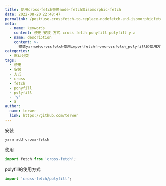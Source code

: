```yaml
---
title: 使用cross-fetch替换node-fetch和isomorphic-fetch
date: 2022-08-20 22:48:47
permalink: /post/use-crossfetch-to-replace-nodefetch-and-isomorphicfetch-wbuqq.html
meta:
  - name: keywords
    content: 使用 安装 方式 cross fetch ponyfill polyfill y a
  - name: description
    content: >-
      安装yarnaddcrossfetch使用importfetchfromcrossfetch_polyfill的使用方式importcrossfetchpolyfill_
categories:
  - 默认分类
tags:
  - 使用
  - 安装
  - 方式
  - cross
  - fetch
  - ponyfill
  - polyfill
  - 'y'
  - a
author:
  name: terwer
  link: https://github.com/terwer
---
```



安装

```ts
yarn add cross-fetch
```

使用

```ts
import fetch from 'cross-fetch';
```

polyfill的使用方式

```ts
import 'cross-fetch/polyfill';
```
